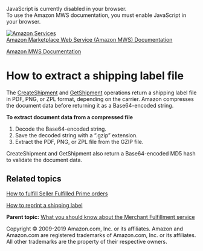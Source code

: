<div id="MWSDX_noscript">

JavaScript is currently disabled in your browser.  
To use the Amazon MWS documentation, you must enable JavaScript in your
browser.

</div>

<div id="MWSDX_divtop">

[![Amazon
Services](https://images-na.ssl-images-amazon.com/images/G/08/mwsportal/fr_FR/amazonservices.gif "Amazon Services")](http://services.amazon.fr)  
<span id="MWSDX_titlebar">[Amazon Marketplace Web Service (Amazon MWS)
Documentation](https://developer.amazonservices.fr/gp/mws/docs.html)</span>

</div>

<div id="MWSDX_divbottom">

<div id="MWSDX_divleft">

<div id="MWSDX_toc">

</div>

</div>

<div id="MWSDX_divright">

<div id="MWSDX_content">

<span id="MWSDX_breadcrumbs">[Amazon MWS
Documentation](https://developer.amazonservices.fr/gp/mws/docs.html)</span>

<div id="MerchFulfill_HowToExtractShippingLabel" class="nested0">

How to extract a shipping label file
====================================

<div class="body">

The
<a href="MerchFulfill_CreateShipment.md" class="xref">CreateShipment</a>
and
<a href="MerchFulfill_GetShipment.md" class="xref" title="Returns an existing shipment for a given identifier.">GetShipment</a>
operations return a shipping label file in PDF, PNG, or ZPL format,
depending on the carrier. Amazon compresses the document data before
returning it as a Base64-encoded string.

**To extract document data from a compressed file**

1.  Decode the Base64-encoded string.
2.  Save the decoded string with a “.gzip” extension.
3.  Extract the PDF, PNG, or ZPL file from the GZIP file.

<span class="keyword apiname">CreateShipment</span> and <span
class="keyword apiname">GetShipment</span> also return a Base64-encoded
MD5 hash to validate the document data.

<div class="section">

Related topics
--------------

<a href="MerchFulfill_HowToUseForPrime.md" class="xref">How to fulfill Seller Fulfilled Prime orders</a>

<a href="MerchFulfill_HowToGetNewShippingLabel.md" class="xref">How to reprint a shipping label</a>

</div>

</div>

<div class="related-links">

<div class="familylinks">

<div class="parentlink">

**Parent topic:**
<a href="../merch_fulfill/MerchFulfill_Overview.md" class="link">What you should know about the Merchant Fulfillment service</a>

</div>

</div>

</div>

</div>

<div id="MWSDX_footer">

Copyright © 2009-2019 Amazon.com, Inc. or its affiliates. Amazon and
Amazon.com are registered trademarks of Amazon.com, Inc. or its
affiliates. All other trademarks are the property of their respective
owners.

</div>

</div>

</div>

<div style="clear: both;">

</div>

</div>
